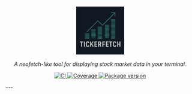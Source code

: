<p align="center">
  <img src="./docs/img/logo.png" alt="tickerfetch" style="height: 128px;">
</p>
<p align="center">
    <em>A neofetch-like tool for displaying stock market data in your terminal.</em>
</p>
<p align="center">
<a href="https://github.com/TylerHillery/tickerfetch/actions?query=workflow%3ATest" target="_blank">
    <img src="https://github.com/TylerHillery/tickerfetch/workflows/CI/badge.svg" alt="CI">
</a>
<a href="https://coverage-badge.samuelcolvin.workers.dev/redirect/TylerHillery/tickerfetch" target="_blank">
    <img src="https://coverage-badge.samuelcolvin.workers.dev/TylerHillery/tickerfetch.svg" alt="Coverage">
<a href="https://pypi.org/project/tickerfetch" target="_blank">
    <img src="https://img.shields.io/pypi/v/tickerfetch?color=%2334D058&label=pypi%20package" alt="Package version">
</a>
</p>
---
